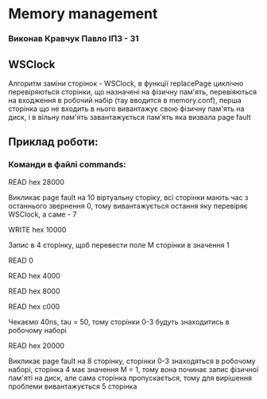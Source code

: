 # Memory management

### Виконав Кравчук Павло ІПЗ - 31

## WSClock

Алгоритм заміни сторінок - WSClock, в функції replacePage циклічно перевіряються сторінки, що назначені на фізичну пам'ять, перевіяються на входження в робочий набір (тау вводится в memory.conf), перша сторінка що не входить в нього вивантажує свою фізичну пам'ять на диск, і в вільну пам'ять завантажується пам'ять яка визвала page fault

## Приклад роботи:

### Команди в файлі commands:

READ hex 28000

Викликає page fault на 10 віртуальну сторіку, всі сторінки мають час з останнього звернення 0, тому вивантажується остання яку перевіряє WSClock, а саме - 7

WRITE hex 10000

Запис в 4 сторінку, щоб перевести поле M сторінки в значення 1

READ 0

READ hex 4000

READ hex 8000

READ hex c000

Чекаємо 40ns, tau = 50, тому сторінки 0-3 будуть знаходитись в робочому наборі

READ hex 20000

Викликає page fault на 8 сторінку, сторінки 0-3 знаходяться в робочому наборі, сторінка 4 має значення M = 1, тому вона починає запис фізичної пам'яті на диск, але сама сторінка пропускається, тому для вирішення проблеми вивантажується 5 сторінка